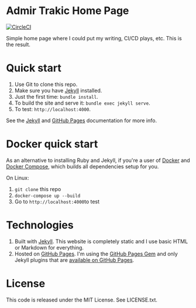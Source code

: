 # Admir Trakic Home Page

[![CircleCI](https://circleci.com/gh/atrakic/atrakic.github.io/tree/master.svg?style=svg)](https://circleci.com/gh/atrakic/atrakic.github.io/tree/master)

Simple home page where I could put my writing, CI/CD plays, etc.
This is the result. 

# Quick start

1. Use Git to clone this repo.
1. Make sure you have [Jekyll](http://jekyllrb.com/docs/installation/) installed.
1. Just the first time: `bundle install`.
1. To build the site and serve it: `bundle exec jekyll serve`.
1. To test: `http://localhost:4000`.

See the [Jekyll](http://jekyllrb.com/) and [GitHub Pages](https://pages.github.com/)
documentation for more info.

# Docker quick start

As an alternative to installing Ruby and Jekyll, if you're a user of
[Docker](https://www.docker.com/) and [Docker Compose](https://docs.docker.com/compose/), which builds all dependencies setup for you.

On Linux:

1. `git clone` this repo
2. `docker-compose up --build`
3. Go to `http://localhost:4000`to test

# Technologies

1. Built with [Jekyll](http://jekyllrb.com/). This website is completely static and I use basic HTML or Markdown for everything.
1. Hosted on [GitHub Pages](https://pages.github.com/).
   I'm using the [GitHub Pages Gem](https://help.github.com/articles/using-jekyll-with-pages/)
   and only Jekyll plugins that are [available on GitHub Pages](https://help.github.com/articles/repository-metadata-on-github-pages/).

# License

This code is released under the MIT License. See LICENSE.txt.
